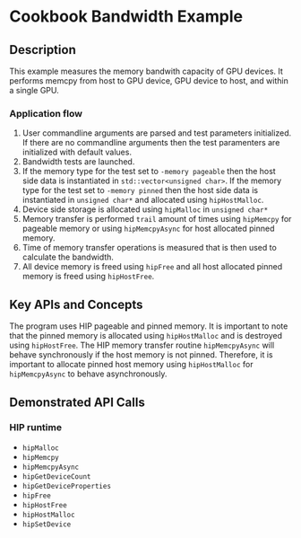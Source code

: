 # Cookbook Bandwidth Example

## Description
This example measures the memory bandwith capacity of GPU devices. It performs memcpy from host to GPU device, GPU device to host, and within a single GPU.

### Application flow 
1. User commandline arguments are parsed and test parameters initialized. If there are no commandline arguments then the test paramenters are initialized with default values.
2. Bandwidth tests are launched.
3. If the memory type for the test set to `-memory pageable` then the host side data is instantiated in `std::vector<unsigned char>`. If the memory type for the test set to `-memory pinned` then the host side data is instantiated in `unsigned char*` and allocated using `hipHostMalloc`.
4. Device side storage is allocated using `hipMalloc` in `unsigned char*`
5. Memory transfer is performed `trail` amount of times using `hipMemcpy` for pageable memory or using `hipMemcpyAsync` for host allocated pinned memory.
6. Time of memory transfer operations is measured that is then used to calculate the bandwidth.
9. All device memory is freed using `hipFree` and all host allocated pinned memory is freed using `hipHostFree`.

## Key APIs and Concepts
The program uses HIP pageable and pinned memory. It is important to note that the pinned memory is allocated using `hipHostMalloc` and is destroyed using `hipHostFree`. The HIP memory transfer routine `hipMemcpyAsync` will behave synchronously if the host memory is not pinned. Therefore, it is important to allocate pinned host memory using `hipHostMalloc` for `hipMemcpyAsync` to behave asynchronously.

## Demonstrated API Calls
### HIP runtime
- `hipMalloc`
- `hipMemcpy`
- `hipMemcpyAsync`
- `hipGetDeviceCount`
- `hipGetDeviceProperties`
- `hipFree`
- `hipHostFree`
- `hipHostMalloc`
- `hipSetDevice`
